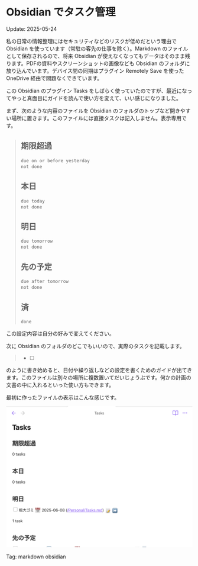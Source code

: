 # Obsidian でタスク管理

Update: 2025-05-24

私の日常の情報整理にはセキュリティなどのリスクが低めだという理由で Obsidian を使っています（常駐の客先の仕事を除く）。Markdown のファイルとして保存されるので、将来 Obsidian が使えなくなってもデータはそのまま残ります。PDFの資料やスクリーンショットの画像なども Obsidian のフォルダに放り込んでいます。デバイス間の同期はプラグイン Remotely Save を使った OneDrive 経由で問題なくできています。

この Obsidian のプラグイン Tasks をしばらく使っていたのですが、最近になってやっと真面目にガイドを読んで使い方を変えて、いい感じになりました。

まず、次のような内容のファイルを Obsidian のフォルダのトップなど開きやすい場所に置きます。このファイルには直接タスクは記入しません。表示専用です。

> ## 期限超過
> ```tasks
> due on or before yesterday
> not done
> ```
> 
> ## 本日
> ```tasks
> due today
> not done
> ```
> 
> ## 明日
> ```tasks
> due tomorrow
> not done
> ```
> 
> ## 先の予定
> ```tasks
> due after tomorrow
> not done
> ```
> 
> ## 済
> ```tasks
> done
> ```

この設定内容は自分の好みで変えてください。

次に Obsidian のフォルダのどこでもいいので、実際のタスクを記載します。

> - [ ] 

のように書き始めると、日付や繰り返しなどの設定を書くためのガイドが出てきます。このファイルは別々の場所に複数置いてだいじょうぶです。何かの計画の文書の中に入れるといった使い方もできます。

最初に作ったファイルの表示はこんな感じです。

![Preview of tasks](20250607obsidiantasks.png)

Tag: markdown obsidian
